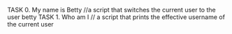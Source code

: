TASK 0. My name is Betty //a script that switches the current user to the user betty 
TASK 1. Who am I // a script that prints the effective username of the current user
